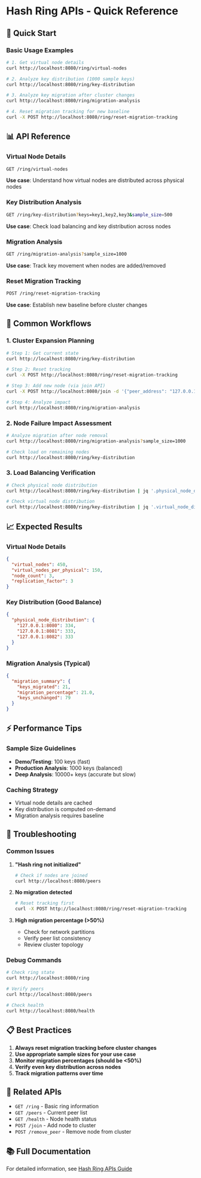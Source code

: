 # Hash Ring APIs - Quick Reference

## 🚀 Quick Start

### Basic Usage Examples

```bash
# 1. Get virtual node details
curl http://localhost:8080/ring/virtual-nodes

# 2. Analyze key distribution (1000 sample keys)
curl http://localhost:8080/ring/key-distribution

# 3. Analyze key migration after cluster changes
curl http://localhost:8080/ring/migration-analysis

# 4. Reset migration tracking for new baseline
curl -X POST http://localhost:8080/ring/reset-migration-tracking
```

## 📊 API Reference

### Virtual Node Details
```bash
GET /ring/virtual-nodes
```
**Use case**: Understand how virtual nodes are distributed across physical nodes

### Key Distribution Analysis
```bash
GET /ring/key-distribution?keys=key1,key2,key3&sample_size=500
```
**Use case**: Check load balancing and key distribution across nodes

### Migration Analysis
```bash
GET /ring/migration-analysis?sample_size=1000
```
**Use case**: Track key movement when nodes are added/removed

### Reset Migration Tracking
```bash
POST /ring/reset-migration-tracking
```
**Use case**: Establish new baseline before cluster changes

## 🔄 Common Workflows

### 1. Cluster Expansion Planning
```bash
# Step 1: Get current state
curl http://localhost:8080/ring/key-distribution

# Step 2: Reset tracking
curl -X POST http://localhost:8080/ring/reset-migration-tracking

# Step 3: Add new node (via join API)
curl -X POST http://localhost:8080/join -d '{"peer_address": "127.0.0.1:8083"}'

# Step 4: Analyze impact
curl http://localhost:8080/ring/migration-analysis
```

### 2. Node Failure Impact Assessment
```bash
# Analyze migration after node removal
curl http://localhost:8080/ring/migration-analysis?sample_size=1000

# Check load on remaining nodes
curl http://localhost:8080/ring/key-distribution
```

### 3. Load Balancing Verification
```bash
# Check physical node distribution
curl http://localhost:8080/ring/key-distribution | jq '.physical_node_distribution'

# Check virtual node distribution
curl http://localhost:8080/ring/key-distribution | jq '.virtual_node_distribution'
```

## 📈 Expected Results

### Virtual Node Details
```json
{
  "virtual_nodes": 450,
  "virtual_nodes_per_physical": 150,
  "node_count": 3,
  "replication_factor": 3
}
```

### Key Distribution (Good Balance)
```json
{
  "physical_node_distribution": {
    "127.0.0.1:8080": 334,
    "127.0.0.1:8081": 333,
    "127.0.0.1:8082": 333
  }
}
```

### Migration Analysis (Typical)
```json
{
  "migration_summary": {
    "keys_migrated": 21,
    "migration_percentage": 21.0,
    "keys_unchanged": 79
  }
}
```

## ⚡ Performance Tips

### Sample Size Guidelines
- **Demo/Testing**: 100 keys (fast)
- **Production Analysis**: 1000 keys (balanced)
- **Deep Analysis**: 10000+ keys (accurate but slow)

### Caching Strategy
- Virtual node details are cached
- Key distribution is computed on-demand
- Migration analysis requires baseline

## 🚨 Troubleshooting

### Common Issues

1. **"Hash ring not initialized"**
   ```bash
   # Check if nodes are joined
   curl http://localhost:8080/peers
   ```

2. **No migration detected**
   ```bash
   # Reset tracking first
   curl -X POST http://localhost:8080/ring/reset-migration-tracking
   ```

3. **High migration percentage (>50%)**
   - Check for network partitions
   - Verify peer list consistency
   - Review cluster topology

### Debug Commands
```bash
# Check ring state
curl http://localhost:8080/ring

# Verify peers
curl http://localhost:8080/peers

# Check health
curl http://localhost:8080/health
```

## 📋 Best Practices

1. **Always reset migration tracking before cluster changes**
2. **Use appropriate sample sizes for your use case**
3. **Monitor migration percentages (should be <50%)**
4. **Verify even key distribution across nodes**
5. **Track migration patterns over time**

## 🔗 Related APIs

- `GET /ring` - Basic ring information
- `GET /peers` - Current peer list
- `GET /health` - Node health status
- `POST /join` - Add node to cluster
- `POST /remove_peer` - Remove node from cluster

## 📚 Full Documentation

For detailed information, see [Hash Ring APIs Guide](HASH_RING_APIS.md) 